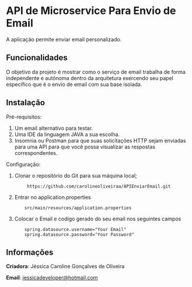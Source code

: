 # API de Microservice Para Envio de Email

A aplicação permite enviar email personalizado.


## Funcionalidades
O objetivo da projeto é mostrar como o serviço de email trabalha de forma independente
e autônoma dentro da arquitetura exercendo seu papel específico que é o envio de email com sua base isolada.

## Instalação
Pré-requisitos: 
1. Um email alternativo para testar.
2. Uma IDE da linguagem JAVA a sua escolha.
3. Insomnia ou Postman para que suas solicitações HTTP sejam enviadas para uma API para que você possa visualizar as respostas correspondentes. 

Configuração:
1. Clonar o repositório do Git para sua máquina local;
```shell
        https://github.com/carolineoliveiraa/APIEnviarEmail.git
```
2. Entrar no application.properties
```shell
       src/main/resources/application.properties
```

3. Colocar o Email e codigo gerado do seu email nos seguintes campos
 ```shell
        spring.datasource.username="Your Email"
        spring.datasource.password="Your Password"
```

## Informações

**Criadora**: Jéssica Caroline Gonçalves de Oliveira

**Email**: jessicadeveloper@hotmail.com

